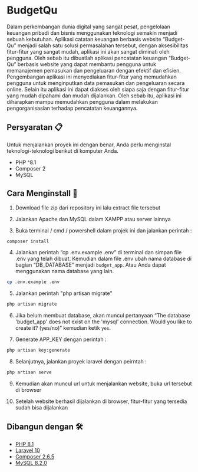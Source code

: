 
# BudgetQu

Dalam perkembangan dunia digital yang sangat pesat, pengelolaan keuangan pribadi dan bisnis menggunakan teknologi semakin menjadi sebuah kebutuhan. Aplikasi catatan keuangan berbasis website “Budget-Qu” menjadi salah satu solusi permasalahan tersebut, dengan aksesibilitas fitur-fitur yang sangat mudah, aplikasi ini akan sangat diminati oleh pengguna. 
Oleh sebab itu dibuatlah aplikasi pencatatan keuangan “Budget-Qu” berbasis website yang dapat membantu pengguna untuk memanajemen pemasukan dan pengeluaran dengan efektif dan efisien. Pengembangan aplikasi ini menyediakan fitur-fitur yang memudahkan pengguna untuk menginputkan data pemasukan dan pengeluaran secara online. Selain itu aplikasi ini dapat diakses oleh siapa saja dengan fitur-fitur yang mudah dipahami dan mudah dijalankan. Oleh sebab itu, aplikasi ini diharapkan mampu memudahkan pengguna dalam melakukan pengorganisasian terhadap pencatatan keuangannya.


## Persyaratan 📋

Untuk menjalankan proyek ini dengan benar, Anda perlu menginstal teknologi-teknologi berikut di komputer Anda.
* PHP ^8.1
* Composer 2
* MySQL

## Cara Menginstall 🔧

1. Download file zip dari repository ini lalu extract file tersebut

2. Jalankan Apache dan MySQL dalam XAMPP atau server lainnya

3. Buka terminal / cmd / powershell dalam projek ini dan jalankan perintah :
```bash
composer install
```

4. Jalankan perintah “cp .env.example .env” di terminal dan simpan file .env yang telah dibuat. Kemudian dalam file .env ubah nama database di bagian “DB_DATABASE” menjadi `budget_app`. Atau Anda dapat menggunakan nama database yang lain.
```bash
cp .env.example .env
```

5. Jalankan perintah "php artisan migrate"
```bash
php artisan migrate
```

6. Jika belum membuat database, akan muncul pertanyaan “The database 'budget_app' does not exist on the 'mysql' connection.  Would you like to create it? (yes/no)” kemudian ketik `yes`.

7. Generate APP_KEY dengan perintah :
```bash
php artisan key:generate
```

8. Selanjutnya, jalankan proyek laravel dengan peirntah :
```bash
php artisan serve
```

9. Kemudian akan muncul url untuk menjalankan website, buka url tersebut di browser

10. Setelah website berhasil dijalankan di browser, fitur-fitur yang tersedia sudah bisa dijalankan

## Dibangun dengan 🛠️

- [PHP 8.1](https://www.php.net/releases/8.1/es.php)
- [Laravel 10](https://laravel.com/docs/10.x)
- [Composer 2.6.5](https://getcomposer.org/)
- [MySQL 8.2.0](https://dev.mysql.com/downloads/mysql/)



